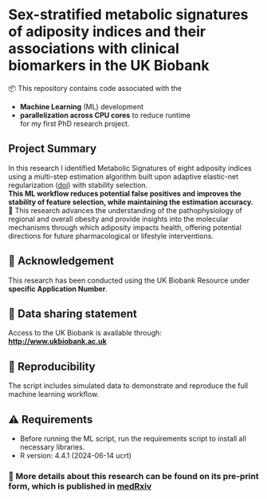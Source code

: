 # Sex-stratified metabolic signatures of adiposity indices and their associations with clinical biomarkers in the UK Biobank

📦 This repository contains code associated with the
- **Machine Learning** (ML) development
- **parallelization across CPU cores** to reduce runtime  
for my first PhD research project.

## Project Summary
In this research I identified Metabolic Signatures of eight adiposity indices using a multi-step estimation algorithm built upon adaptive elastic-net regularization ([doi](http://dx.doi.org/10.1080/00949655.2015.1016944)) with stability selection.    
**This ML workflow reduces potential false positives and improves the stability of feature selection, while maintaining the estimation accuracy.**  
🧠 This research advances the understanding of the pathophysiology of regional and overall obesity and provide insights into the molecular mechanisms through which adiposity impacts health, offering potential directions for future pharmacological or lifestyle interventions.

## 🤝 **Acknowledgement**
This research has been conducted using the UK Biobank Resource under **specific Application Number**. 

## 🧬 **Data sharing statement**
Access to the UK Biobank is available through: **http://www.ukbiobank.ac.uk**

## 🔁 **Reproducibility**
The script includes simulated data to demonstrate and reproduce the full machine learning workflow.  

## ⚠️ Requirements
- Before running the ML script, run the requirements script to install all necessary libraries.  
- R version: 4.4.1 (2024-06-14 ucrt)

### 📄 More details about this research can be found on its pre-print form, which is published in [medRxiv](https://doi.org/10.1101/2025.01.23.25321010)
